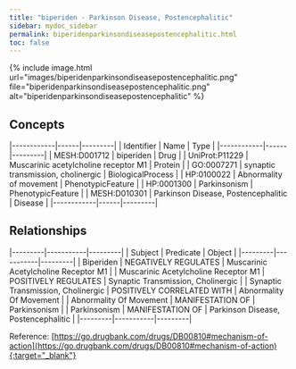 ```yaml
---
title: "biperiden - Parkinson Disease, Postencephalitic"
sidebar: mydoc_sidebar
permalink: biperidenparkinsondiseasepostencephalitic.html
toc: false 
---
```


{% include image.html url="images/biperidenparkinsondiseasepostencephalitic.png" file="biperidenparkinsondiseasepostencephalitic.png" alt="biperidenparkinsondiseasepostencephalitic" %}

## Concepts

|------------|------|---------|
| Identifier | Name | Type    |
|------------|------|---------|
| MESH:D001712 | biperiden | Drug |
| UniProt:P11229 | Muscarinic acetylcholine receptor M1 | Protein |
| GO:0007271 | synaptic transmission, cholinergic | BiologicalProcess |
| HP:0100022 | Abnormality of movement | PhenotypicFeature |
| HP:0001300 | Parkinsonism | PhenotypicFeature |
| MESH:D010301 | Parkinson Disease, Postencephalitic | Disease |
|------------|------|---------|

## Relationships

|---------|-----------|---------|
| Subject | Predicate | Object  |
|---------|-----------|---------|
| Biperiden | NEGATIVELY REGULATES | Muscarinic Acetylcholine Receptor M1 |
| Muscarinic Acetylcholine Receptor M1 | POSITIVELY REGULATES | Synaptic Transmission, Cholinergic |
| Synaptic Transmission, Cholinergic | POSITIVELY CORRELATED WITH | Abnormality Of Movement |
| Abnormality Of Movement | MANIFESTATION OF | Parkinsonism |
| Parkinsonism | MANIFESTATION OF | Parkinson Disease, Postencephalitic |
|---------|-----------|---------|

Reference: [https://go.drugbank.com/drugs/DB00810#mechanism-of-action](https://go.drugbank.com/drugs/DB00810#mechanism-of-action){:target="_blank"}